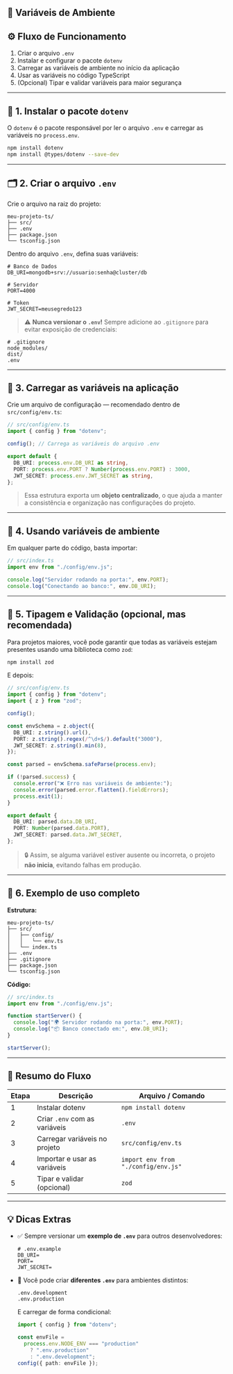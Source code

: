 ## 🌱 **Variáveis de Ambiente**

## ⚙️ **Fluxo de Funcionamento**

1. Criar o arquivo `.env`
2. Instalar e configurar o pacote `dotenv`
3. Carregar as variáveis de ambiente no início da aplicação
4. Usar as variáveis no código TypeScript
5. (Opcional) Tipar e validar variáveis para maior segurança

---

## 🧩 **1. Instalar o pacote `dotenv`**

O `dotenv` é o pacote responsável por ler o arquivo `.env` e carregar as variáveis no `process.env`.

```bash
npm install dotenv
npm install @types/dotenv --save-dev
```

---

## 🗂️ **2. Criar o arquivo `.env`**

Crie o arquivo na raiz do projeto:

```
meu-projeto-ts/
├── src/
├── .env
├── package.json
└── tsconfig.json
```

Dentro do arquivo `.env`, defina suas variáveis:

```env
# Banco de Dados
DB_URI=mongodb+srv://usuario:senha@cluster/db

# Servidor
PORT=4000

# Token
JWT_SECRET=meusegredo123
```

> ⚠️ **Nunca versionar o `.env`!**
> Sempre adicione ao `.gitignore` para evitar exposição de credenciais:

```
# .gitignore
node_modules/
dist/
.env
```

---

## 🔧 **3. Carregar as variáveis na aplicação**

Crie um arquivo de configuração — recomendado dentro de `src/config/env.ts`:

```ts
// src/config/env.ts
import { config } from "dotenv";

config(); // Carrega as variáveis do arquivo .env

export default {
  DB_URI: process.env.DB_URI as string,
  PORT: process.env.PORT ? Number(process.env.PORT) : 3000,
  JWT_SECRET: process.env.JWT_SECRET as string,
};
```

> Essa estrutura exporta um **objeto centralizado**, o que ajuda a manter a consistência e organização nas configurações do projeto.

---

## 🧠 **4. Usando variáveis de ambiente**

Em qualquer parte do código, basta importar:

```ts
// src/index.ts
import env from "./config/env.js";

console.log("Servidor rodando na porta:", env.PORT);
console.log("Conectando ao banco:", env.DB_URI);
```

---

## 🧱 **5. Tipagem e Validação (opcional, mas recomendada)**

Para projetos maiores, você pode garantir que todas as variáveis estejam presentes usando uma biblioteca como `zod`:

```bash
npm install zod
```

E depois:

```ts
// src/config/env.ts
import { config } from "dotenv";
import { z } from "zod";

config();

const envSchema = z.object({
  DB_URI: z.string().url(),
  PORT: z.string().regex(/^\d+$/).default("3000"),
  JWT_SECRET: z.string().min(8),
});

const parsed = envSchema.safeParse(process.env);

if (!parsed.success) {
  console.error("❌ Erro nas variáveis de ambiente:");
  console.error(parsed.error.flatten().fieldErrors);
  process.exit(1);
}

export default {
  DB_URI: parsed.data.DB_URI,
  PORT: Number(parsed.data.PORT),
  JWT_SECRET: parsed.data.JWT_SECRET,
};
```

> 🔒 Assim, se alguma variável estiver ausente ou incorreta, o projeto **não inicia**, evitando falhas em produção.

---

## 🧩 **6. Exemplo de uso completo**

**Estrutura:**

```
meu-projeto-ts/
├── src/
│   ├── config/
│   │   └── env.ts
│   └── index.ts
├── .env
├── .gitignore
├── package.json
└── tsconfig.json
```

**Código:**

```ts
// src/index.ts
import env from "./config/env.js";

function startServer() {
  console.log("🌍 Servidor rodando na porta:", env.PORT);
  console.log("📦 Banco conectado em:", env.DB_URI);
}

startServer();
```

---

## 🧭 **Resumo do Fluxo**

| Etapa | Descrição                     | Arquivo / Comando                   |
| ----- | ----------------------------- | ----------------------------------- |
| 1     | Instalar dotenv               | `npm install dotenv`                |
| 2     | Criar `.env` com as variáveis | `.env`                              |
| 3     | Carregar variáveis no projeto | `src/config/env.ts`                 |
| 4     | Importar e usar as variáveis  | `import env from "./config/env.js"` |
| 5     | Tipar e validar (opcional)    | `zod`                               |

---

## 💡 **Dicas Extras**

- ✅ Sempre versionar um **exemplo de `.env`** para outros desenvolvedores:

  ```
  # .env.example
  DB_URI=
  PORT=
  JWT_SECRET=
  ```

- 🚀 Você pode criar **diferentes `.env`** para ambientes distintos:

  ```
  .env.development
  .env.production
  ```

  E carregar de forma condicional:

  ```ts
  import { config } from "dotenv";

  const envFile =
    process.env.NODE_ENV === "production"
      ? ".env.production"
      : ".env.development";
  config({ path: envFile });
  ```
